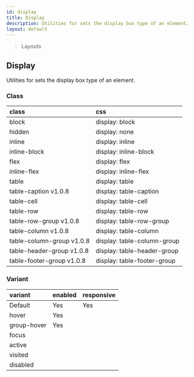 ```yaml
---
id: display
title: Display
description: Utilities for sets the display box type of an element.
layout: default
---
```


> Layouts

## Display

Utilities for sets the display box type of an element.

### Class

| <span class="px-3 py-1 text-white bg-charcoal-100 rounded-full">class</span> | <span class="px-3 py-1 text-white bg-charcoal-100 rounded-full">css</span> |
|:--|:--|
| block | display: block |
| hidden | display: none |
| inline | display: inline |
| inline-block | display: inline-block |
| flex | display: flex |
| inline-flex | display: inline-flex |
| table | display: table |
| table-caption <span class="ml-1 px-2 py-1 text-sm text-gray-600 bg-gray-300">v1.0.8</span> | display: table-caption |
| table-cell | display: table-cell |
| table-row | display: table-row |
| table-row-group <span class="ml-1 px-2 py-1 text-sm text-gray-600 bg-gray-300">v1.0.8</span> | display: table-row-group |
| table-column <span class="ml-1 px-2 py-1 text-sm text-gray-600 bg-gray-300">v1.0.8</span> | display: table-column |
| table-column-group <span class="ml-1 px-2 py-1 text-sm text-gray-600 bg-gray-300">v1.0.8</span> | display: table-column-group |
| table-header-group <span class="ml-1 px-2 py-1 text-sm text-gray-600 bg-gray-300">v1.0.8</span> | display: table-header-group |
| table-footer-group <span class="ml-1 px-2 py-1 text-sm text-gray-600 bg-gray-300">v1.0.8</span> | display: table-footer-group |

### Variant

| <span class="px-3 py-1 text-white bg-charcoal-100 rounded-full">variant</span> | <span class="px-3 py-1 text-white bg-charcoal-100 rounded-full">enabled</span> | <span class="px-3 py-1 text-white bg-charcoal-100 rounded-full">responsive</span> |
|:--|:--|:--|
| Default | Yes | Yes |
| hover| Yes | |
| group-hover | Yes | |
| focus | | |
| active | | |
| visited | | |
| disabled | | |